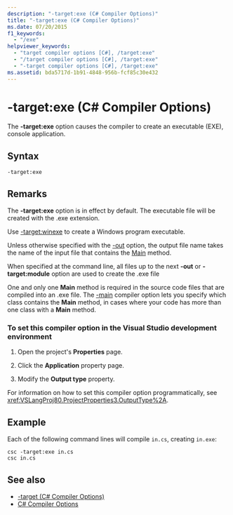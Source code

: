 ```yaml
---
description: "-target:exe (C# Compiler Options)"
title: "-target:exe (C# Compiler Options)"
ms.date: 07/20/2015
f1_keywords: 
  - "/exe"
helpviewer_keywords: 
  - "target compiler options [C#], /target:exe"
  - "/target compiler options [C#], /target:exe"
  - "-target compiler options [C#], /target:exe"
ms.assetid: bda5717d-1b91-4848-956b-fcf85c30e432
---
```

# -target:exe (C# Compiler Options)
The **-target:exe** option causes the compiler to create an executable (EXE), console application.  
  
## Syntax  
  
```console  
-target:exe  
```  
  
## Remarks  
 The **-target:exe** option is in effect by default. The executable file will be created with the .exe extension.  
  
 Use [-target:winexe](./target-winexe-compiler-option.md) to create a Windows program executable.  
  
 Unless otherwise specified with the [-out](./out-compiler-option.md) option, the output file name takes the name of the input file that contains the [Main](../../programming-guide/main-and-command-args/index.md) method.  
  
 When specified at the command line, all files up to the next **-out** or **-target:module** option are used to create the .exe file  
  
 One and only one **Main** method is required in the source code files that are compiled into an .exe file. The [-main](./main-compiler-option.md) compiler option lets you specify which class contains the **Main** method, in cases where your code has more than one class with a **Main** method.  
  
### To set this compiler option in the Visual Studio development environment  
  
1. Open the project's **Properties** page.  
  
2. Click the **Application** property page.  
  
3. Modify the **Output type** property.  
  
 For information on how to set this compiler option programmatically, see <xref:VSLangProj80.ProjectProperties3.OutputType%2A>.  
  
## Example  
 Each of the following command lines will compile `in.cs`, creating `in.exe`:  
  
```console  
csc -target:exe in.cs  
csc in.cs  
```  
  
## See also

- [-target (C# Compiler Options)](./target-compiler-option.md)
- [C# Compiler Options](./index.md)
